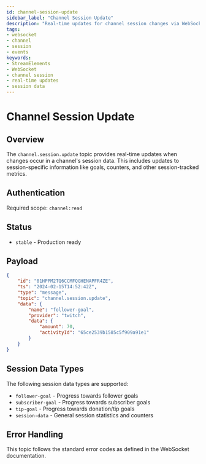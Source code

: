```yaml
---
id: channel-session-update
sidebar_label: "Channel Session Update"
description: "Real-time updates for channel session changes via WebSocket"
tags:
- websocket
- channel
- session
- events
keywords:
- StreamElements
- WebSocket
- channel session
- real-time updates
- session data
---
```


# Channel Session Update

## Overview

The `channel.session.update` topic provides real-time updates when changes occur in a channel's session data. This includes updates to session-specific information like goals, counters, and other session-tracked metrics.

## Authentication

Required scope: `channel:read`

## Status

- `stable` - Production ready

## Payload

```json
{
    "id": "01HPPM2TQ6CCMFQGHENAPFR4ZE",
    "ts": "2024-02-15T14:52:42Z",
    "type": "message",
    "topic": "channel.session.update",
    "data": {
        "name": "follower-goal",
        "provider": "twitch",
        "data": {
            "amount": 70,
            "activityId": "65ce2539b1585c5f909a91e1"
        }
    }
}
```

## Session Data Types

The following session data types are supported:
- `follower-goal` - Progress towards follower goals
- `subscriber-goal` - Progress towards subscriber goals
- `tip-goal` - Progress towards donation/tip goals
- `session-data` - General session statistics and counters

## Error Handling

This topic follows the standard error codes as defined in the WebSocket documentation.
